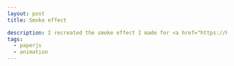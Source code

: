 ```yaml
---
layout: post
title: Smoke effect

description: I recreated the smoke effect I made for <a href="https://bounty.github.com">http://bounty.github.com</a> with Paper.js. It is a fairly straightforward particle emitter using circles whereas the Bounty site uses a png image. The effect here isn't quite as nice, but could probably be made better with some further variable tweaking.
tags:
  - paperjs
  - animation
---
```


<script type="text/paperscript" canvas="canvas-0013">
  view.element.style.backgroundColor = '#111111';

  var NUM_PARTICLES  = 100;
  var EMITTER_X      = view.size.width / 2;
  var EMITTER_Y      = view.size.height - 100;
  var MIN_SIZE       = 1.5;
  var MAX_SIZE       = 2.5;
  var MIN_VELOCITY_Y = 0.2;
  var MAX_VELOCITY_Y = 0.8;
  var VELOCITY_X     = 0;
  var MIN_ALPHA      = 0.25;
  var MAX_ALPHA      = 0.45;
  var FADE_SPEED     = 0.001;
  var GROWTH_SPEED   = 1.005;
  var WIND_SPEED     = 0.13;

  var particles      = [];

  function SmokeParticle(x, y, visible) {
    this.circle = new Shape.Circle({
      center: [x, y],
      radius: (Math.random()*(MAX_SIZE - MIN_SIZE)) + MIN_SIZE,
      fillColor: '#333',
      shadowColor: '#777',
      shadowBlur: 70,
      visible: visible
    });

    this.circle.fillColor.alpha = (Math.random()*(MAX_ALPHA - MIN_ALPHA)) + MIN_ALPHA;

    this.velX      = VELOCITY_X;
    this.velY      = (Math.random()*(MAX_VELOCITY_Y - MIN_VELOCITY_Y)) + MIN_VELOCITY_Y;
    this.reborn    = false;

    this.isDead = function() {
      return this.circle.fillColor.alpha === 0;
    }

    this.update = function() {
      this.circle.position.x  += this.velX + WIND_SPEED;
      this.circle.position.y  -= this.velY;
      this.circle.radius  *= GROWTH_SPEED;
      this.circle.fillColor.alpha -= FADE_SPEED;
      if (this.circle.fillColor.alpha < 0) this.circle.fillColor.alpha = 0;
    }
  }

  cig = new Shape.Circle({
    center: [EMITTER_X, EMITTER_Y+2],
    radius: 2,
    fillColor: '#ee6f37',
    strokeColor: '#f00',
    shadowColor: '#f00',
    shadowBlur: 12
  });

  for (var i = 0; i < NUM_PARTICLES; i++) {
    var particle = new SmokeParticle(EMITTER_X, EMITTER_Y, false);
    particles.push(particle);
  }

  function onFrame(event) {
    for (var i = 0; i < NUM_PARTICLES; i++) {
      p = particles[i];

      if (p.isDead()) {
        p.circle.remove();
        particles[i] = new SmokeParticle(EMITTER_X, EMITTER_Y, true);
      }

      p.update();
    }
  }
</script>

<canvas id="canvas-0013"></canvas>
